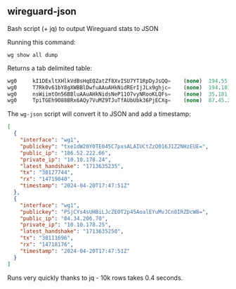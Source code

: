 ## wireguard-json

Bash script (+ jq) to output Wireguard stats to JSON

Running this command:

```
wg show all dump
```

Returns a tab delimited table:

```SQL
wg0     kI1DExltXHlkVdBsHqEQZatZf8XvISU7YT1RpDyJsQQ=    (none)  194.55.246.255:7471     10.10.178.16/32        1713634774      38071572        14387132  off
wg0     T7Rk0v61bY8gXWBBlDwfuAAuAHkNidRErIjJLx9ghjc=    (none)  194.181.246.252:16369   10.10.178.17/32        1713634797      38095276        14533700  off
wg0     nsWiimtOn56BBluAAuAHkNidsNeP11O7vyNRooKLQFs=    (none)  35.181.246.253:13962    10.10.178.18/32        1713634709      38167672        14579416  off
wg0     TpiTGEh9O88BRx6AQy7VuMZ9TJuTfAUbUbk36PjECXg=    (none)  87.45.211.255:16029     10.10.178.19/32        1713634814      38162952        14445784  off
```

The `wg-json` script will convert it to JSON and add a timestamp:

```json
[
  {
    "interface": "wg1",
    "publickey": "txe1dW20Y0TE045C7pxsALAIUCtZzO016J1Z2NHzEUE=",
    "public_ip": "186.52.222.66",
    "private_ip": "10.10.178.24",
    "latest_handshake": "1713635235",
    "tx": "38127744",
    "rx": "14719040",
    "timestamp": "2024-04-20T17:47:51Z"
  },
  {
    "interface": "wg1",
    "publickey": "PSjCYs4sUHBiLJcZEOT2p45AoalEYuMvJCn8IRZDcW8=",
    "public_ip": "84.34.206.70",
    "private_ip": "10.10.178.25",
    "latest_handshake": "1713635250",
    "tx": "38111696",
    "rx": "14718176",
    "timestamp": "2024-04-20T17:47:51Z"
  }
]
```

Runs very quickly thanks to jq - 10k rows takes 0.4 seconds.
